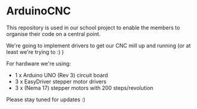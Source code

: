 ArduinoCNC
==========

This repository is used in our school project to enable the members to organise their code on a central point.


We're going to implement drivers to get our CNC mill up and running (or at least we're trying to :) )

For hardware we're using:
* 1 x Arduino UNO (Rev 3) circuit board
* 3 x EasyDriver stepper motor drivers
* 3 x (Nema 17) stepper motors with 200 steps/revolution



 Please stay tuned for updates :)